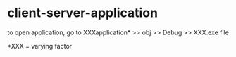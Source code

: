 # client-server-application

to open application, go to XXXapplication* >> obj >> Debug >> XXX.exe file

*XXX = varying factor 
